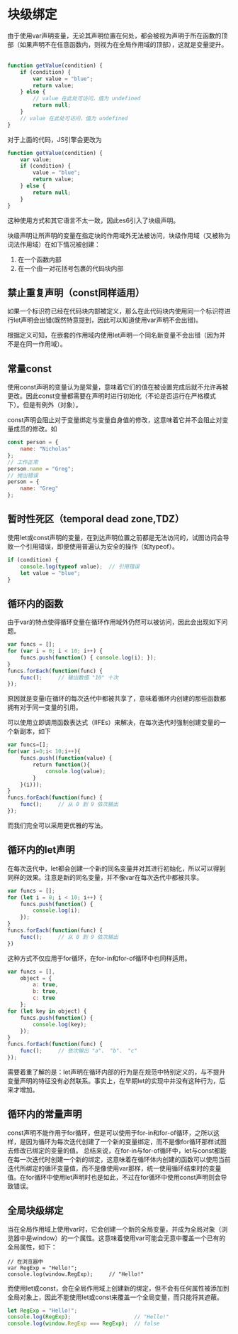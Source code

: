 # 块级绑定
由于使用var声明变量，无论其声明位置在何处，都会被视为声明于所在函数的顶部（如果声明不在任意函数内，则视为在全局作用域的顶部），这就是变量提升。  
``` javascript
function getValue(condition) {
    if (condition) {
        var value = "blue";
        return value;
    } else {
        // value 在此处可访问，值为 undefined
        return null;
    }
    // value 在此处可访问，值为 undefined
}
```
对于上面的代码，JS引擎会更改为
``` javascript
function getValue(condition) {
    var value;
    if (condition) {
        value = "blue";
        return value;
    } else {
        return null;
    }
}
```
这种使用方式和其它语言不太一致，因此es6引入了块级声明。

块级声明让所声明的变量在指定块的作用域外无法被访问，块级作用域（又被称为词法作用域）在如下情况被创建：
1. 在一个函数内部
2. 在一个由一对花括号包裹的代码块内部
## 禁止重复声明（const同样适用）
如果一个标识符已经在代码块内部被定义，那么在此代码块内使用同一个标识符进行let声明会出错(既然特意提到，因此可以知道使用var声明不会出错)。

根据定义可知，在嵌套的作用域内使用let声明一个同名新变量不会出错（因为并不是在同一作用域）。
## 常量const
使用const声明的变量认为是常量，意味着它们的值在被设置完成后就不允许再被更改。因此const变量都需要在声明时进行初始化（不论是否运行在严格模式下）。但是有例外（对象）。

const声明会阻止对于变量绑定与变量自身值的修改，这意味着它并不会阻止对变量成员的修改。如
``` javascript
const person = {
    name: "Nicholas"
};
// 工作正常
person.name = "Greg";
// 抛出错误
person = {
    name: "Greg"
};
```
## 暂时性死区（temporal dead zone,TDZ）
使用let或const声明的变量，在到达声明位置之前都是无法访问的，试图访问会导致一个引用错误，即便使用普遍认为安全的操作（如typeof）。
``` javascript
if (condition) {
    console.log(typeof value);  // 引用错误
    let value = "blue";
}
```
## 循环内的函数
由于var的特点使得循环变量在循环作用域外仍然可以被访问，因此会出现如下问题。
``` javascript
var funcs = [];
for (var i = 0; i < 10; i++) {
    funcs.push(function() { console.log(i); });
}
funcs.forEach(function(func) {
    func();     // 输出数值 "10" 十次
});
```
原因就是变量i在循环的每次迭代中都被共享了，意味着循环内创建的那些函数都拥有对于同一变量的引用。

可以使用立即调用函数表达式（IIFEs）来解决，在每次迭代时强制创建变量的一个新副本，如下
``` javascript
var funcs=[];
for(var i=0;i< 10;i++){
    funcs.push((function(value) {
        return function(){
            console.log(value);
        }
    }(i)));
}
funcs.forEach(function(func) {
    func();     // 从 0 到 9 依次输出
});
```
而我们完全可以采用更优雅的写法。
## 循环内的let声明
在每次迭代中，let都会创建一个新的同名变量并对其进行初始化，所以可以得到同样的效果。注意是新的同名变量，并不像var在每次迭代中都被共享。
``` javascript
var funcs = [];
for (let i = 0; i < 10; i++) {
    funcs.push(function() {
        console.log(i);
    });
}
funcs.forEach(function(func) {
    func();     // 从 0 到 9 依次输出
})
```
这种方式不仅应用于for循环，在for-in和for-of循环中也同样适用。
``` javascript
var funcs = [],
    object = {
        a: true,
        b: true,
        c: true
    };
for (let key in object) {
    funcs.push(function() {
        console.log(key);
    });
}
funcs.forEach(function(func) {
    func();     // 依次输出 "a"、 "b"、 "c"
});
```
需要着重了解的是：let声明在循环内部的行为是在规范中特别定义的，与不提升变量声明的特征没有必然联系。事实上，在早期let的实现中并没有这种行为，后来才增加。
## 循环内的常量声明
const声明不能作用于for循环，但是可以使用于for-in和for-of循环，之所以这样，是因为循环为每次迭代创建了一个新的变量绑定，而不是像for循环那样试图去修改已绑定的变量的值。
总结来说，在for-in与for-of循环中，let与const都能在每一次迭代时创建一个新的绑定，这意味着在循环体内创建的函数可以使用当前迭代所绑定的循环变量值，而不是像使用var那样，统一使用循环结束时的变量值。在for循环中使用let声明时也是如此，不过在for循环中使用const声明则会导致错误。
## 全局块级绑定
当在全局作用域上使用var时，它会创建一个新的全局变量，并成为全局对象（浏览器中是window）的一个属性。这意味着使用var可能会无意中覆盖一个已有的全局属性，如下：
``` javascritpt
// 在浏览器中
var RegExp = "Hello!";
console.log(window.RegExp);     // "Hello!"
```
而使用let或const，会在全局作用域上创建新的绑定，但不会有任何属性被添加到全局对象上，因此不能使用let或const来覆盖一个全局变量，而只能将其遮蔽。
``` javascript
let RegExp = "Hello!";
console.log(RegExp);                    // "Hello!"
console.log(window.RegExp === RegExp);  // false
```


